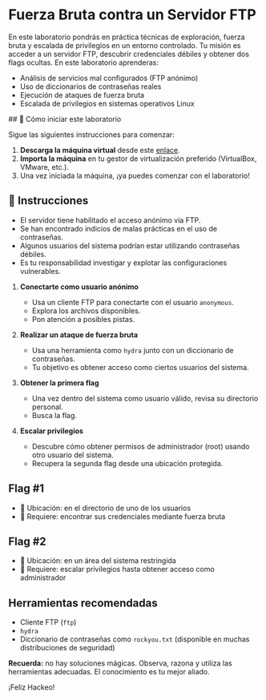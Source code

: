 # Fuerza Bruta contra un Servidor FTP

En este laboratorio pondrás en práctica técnicas de exploración, fuerza bruta y escalada de privilegios en un entorno controlado. Tu misión es acceder a un servidor FTP, descubrir credenciales débiles y obtener dos flags ocultas. En este laboratorio aprenderas:


- Análisis de servicios mal configurados (FTP anónimo)
- Uso de diccionarios de contraseñas reales
- Ejecución de ataques de fuerza bruta
- Escalada de privilegios en sistemas operativos Linux

<how-to-start>
## 🌱 Cómo iniciar este laboratorio

Sigue las siguientes instrucciones para comenzar:

1. **Descarga la máquina virtual** desde este [enlace](https://storage.googleapis.com/cybersecurity-machines/ftp-4geeks-lab.ova).
2. **Importa la máquina** en tu gestor de virtualización preferido (VirtualBox, VMware, etc.).
3. Una vez iniciada la máquina, ¡ya puedes comenzar con el laboratorio!
</how-to-start>


## 📄 Instrucciones

- El servidor tiene habilitado el acceso anónimo vía FTP.
- Se han encontrado indicios de malas prácticas en el uso de contraseñas.
- Algunos usuarios del sistema podrían estar utilizando contraseñas débiles.
- Es tu responsabilidad investigar y explotar las configuraciones vulnerables.


1. **Conectarte como usuario anónimo**

   - Usa un cliente FTP para conectarte con el usuario `anonymous`.
   - Explora los archivos disponibles.
   - Pon atención a posibles pistas.

2. **Realizar un ataque de fuerza bruta**

   - Usa una herramienta como `hydra` junto con un diccionario de contraseñas.
   - Tu objetivo es obtener acceso como ciertos usuarios del sistema.

3. **Obtener la primera flag**

   - Una vez dentro del sistema como usuario válido, revisa su directorio personal.
   - Busca la flag.

4. **Escalar privilegios**

   - Descubre cómo obtener permisos de administrador (root) usando otro usuario del sistema.
   - Recupera la segunda flag desde una ubicación protegida.


## Flag #1

- 📁 Ubicación: en el directorio de uno de los usuarios  
- 🔑 Requiere: encontrar sus credenciales mediante fuerza bruta


## Flag #2

- 📁 Ubicación: en un área del sistema restringida  
- 🔑 Requiere: escalar privilegios hasta obtener acceso como administrador

## Herramientas recomendadas

- Cliente FTP (`ftp`)
- `hydra`
- Diccionario de contraseñas como `rockyou.txt` (disponible en muchas distribuciones de seguridad)

**Recuerda:** no hay soluciones mágicas. Observa, razona y utiliza las herramientas adecuadas. El conocimiento es tu mejor aliado.

¡Feliz Hackeo!